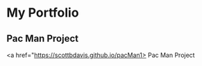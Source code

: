 # My Portfolio
## Pac Man Project
<a href="https://scottbdavis.github.io/pacMan1> Pac Man Project</a>
<img src="http://1.bp.blogspot.com/-RCs4pCma290/VRRShvhchII/AAAAAAAAAUo/XUgg1YCcxcU/s1600/pacman.png" alt text="Pac Man">
